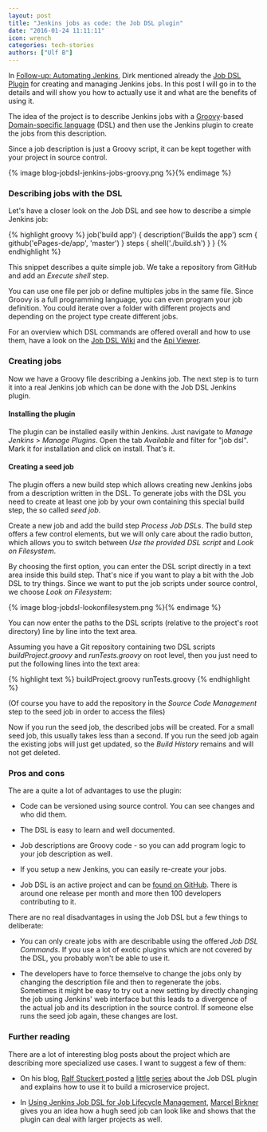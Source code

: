 ```yaml
---
layout: post
title: "Jenkins jobs as code: the Job DSL plugin"
date: "2016-01-24 11:11:11"
icon: wrench
categories: tech-stories
authors: ["Ulf B"]
---
```


In [Follow-up: Automating Jenkins](https://developer.epages.com/blog/2015/10/22/jenkins-followup.html), Dirk mentioned already the [Job DSL Plugin](https://wiki.jenkins-ci.org/display/JENKINS/Job+DSL+Plugin) for creating and managing Jenkins jobs.
In this post I will go in to the details and will show you how to actually use it and what are the benefits of using it.

The idea of the project is to describe Jenkins jobs with a [Groovy](http://www.groovy-lang.org)-based [Domain-specific language](https://en.wikipedia.org/wiki/Domain-specific_language) (DSL) and
then use the Jenkins plugin to create the jobs from this description.

Since a job description is just a Groovy script, it can be kept together with your project in source control.

{% image blog-jobdsl-jenkins-jobs-groovy.png %}{% endimage %}

### Describing jobs with the DSL ###

Let's have a closer look on the Job DSL and see how to describe a simple Jenkins job:

{% highlight groovy %}
job('build app') {
    description('Builds the app')
    scm {
        github('ePages-de/app', 'master')
    }
    steps {
        shell('./build.sh')
    }
}
{% endhighlight %}

This snippet describes a quite simple job. We take a repository from GitHub and add an *Execute shell* step.

You can use one file per job or define multiples jobs in the same file. Since Groovy is a full programming language, you can even program your job definition. You could iterate over a folder with different projects and depending on the project type create different jobs.

For an overview which DSL commands are offered overall and how to use them, have a look on the [Job DSL Wiki](https://github.com/jenkinsci/job-dsl-plugin/wiki) and the [Api Viewer](https://jenkinsci.github.io/job-dsl-plugin/).

### Creating jobs ###

Now we have a Groovy file describing a Jenkins job. The next step is to turn it into a real Jenkins job which can be done with the Job DSL Jenkins plugin.

#### Installing the plugin ####

The plugin can be installed easily within Jenkins. Just navigate to *Manage Jenkins* > *Manage Plugins*. Open the tab *Available* and filter for "job dsl".
Mark it for installation and click on install. That's it.

#### Creating a seed job ####

The plugin offers a new build step which allows creating new Jenkins jobs from a description written in the DSL.
To generate jobs with the DSL you need to create at least one job by your own containing this special build step, the so called *seed job*.

Create a new job and add the build step *Process Job DSLs*.
The build step offers a few control elements, but we will only care about the radio button,
which allows you to switch between *Use the provided DSL script* and *Look on Filesystem*.

By choosing the first option, you can enter the DSL script directly in a text area inside this build step.
That's nice if you want to play a bit with the Job DSL to try things. Since we want to put the job scripts under source control,
we choose *Look on Filesystem*:

{% image blog-jobdsl-lookonfilesystem.png %}{% endimage %}

You can now enter the paths to the DSL scripts (relative to the project's root directory) line by line into the text area.

Assuming you have a Git repository containing two DSL scripts *buildProject.groovy* and *runTests.groovy* on root level,
then you just need to put the following lines into the text area:

{% highlight text %}
buildProject.groovy
runTests.groovy
{% endhighlight %}

(Of course you have to add the repository in the *Source Code Management* step to the seed job in order to access the files)

Now if you run the seed job, the described jobs will be created. For a small seed job, this usually takes less than a second.
If you run the seed job again the existing jobs will just get updated, so the *Build History* remains and will not get deleted.

### Pros and cons ##
The are a quite a lot of advantages to use the plugin:

- Code can be versioned using source control. You can see changes and who did them.

- The DSL is easy to learn and well documented.

- Job descriptions are Groovy code - so you can add program logic to your job description as well.

- If you setup a new Jenkins, you can easily re-create your jobs.

- Job DSL is an active project and can be [found on GitHub](https://github.com/jenkinsci/job-dsl-plugin). There is around one release per month and more then 100 developers contributing to it.


There are no real disadvantages in using the Job DSL but a few things to deliberate:

- You can only create jobs with are describable using the offered *Job DSL Commands*. If you use a lot of exotic plugins which are not covered by the DSL, you probably won't be able to use it.

- The developers have to force themselve to change the jobs only by changing the description file and then to regenerate the jobs.
Sometimes it might be easy to try out a new setting by directly changing the job using Jenkins' web interface but this leads to a divergence of the actual job and its description in the source control. If someone else runs the seed job again, these changes are lost.

### Further reading ###

There are a lot of interesting blog posts about the project which are describing more specialized use cases. I want to suggest a few of them:

- On his blog, [Ralf Stuckert ](https://github.com/ralfstuckert) posted [a](http://hardmockcafe.blogspot.de/2015/03/job-dsl-part-i.html) [little](http://hardmockcafe.blogspot.de/2015/03/job-dsl-part-ii.html) [series](http://hardmockcafe.blogspot.de/2015/04/job-dsl-part-iii.html) about the Job DSL plugin and explains how to use it to build a microservice project.

- In [Using Jenkins Job DSL for Job Lifecycle Management](https://blog.codecentric.de/en/2015/10/using-jenkins-job-dsl-for-job-lifecycle-management/), [Marcel Birkner](https://twitter.com/marcelbirkner) gives you an idea how a hugh seed job can look like and shows
that the plugin can deal with larger projects as well.
